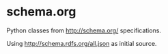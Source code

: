 # schema.org
Python classes from http://schema.org/ specifications.

Using http://schema.rdfs.org/all.json as initial source.
